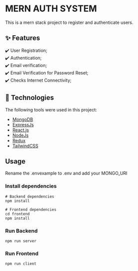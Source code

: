 # MERN AUTH SYSTEM

This is a mern stack project to register and authenticate users.

## :sparkles: Features

:heavy_check_mark: User Registration;\
:heavy_check_mark: Authentication;\
:heavy_check_mark: Email verification;\
:heavy_check_mark: Email Verification for Password Reset;\
:heavy_check_mark: Checks Internet Connectivity;

## :rocket: Technologies

The following tools were used in this project:

- [MongoDB](https://www.mongodb.com/)
- [ExpressJs](https://expressjs.com/)
- [React.js](https://reactjs.org/)
- [NodeJs](https://nodejs.org/en/)
- [Redux](https://redux.js.org/)
- [TailwindCSS](https://tailwindcss.com)

## Usage

Rename the .envexample to .env and add your MONGO_URI

### Install dependencies

```
# Backend dependencies
npm install

# Frontend dependencies
cd frontend
npm install
```

### Run Backend

```
npm run server
```

### Run Frontend

```
npm run client
```
